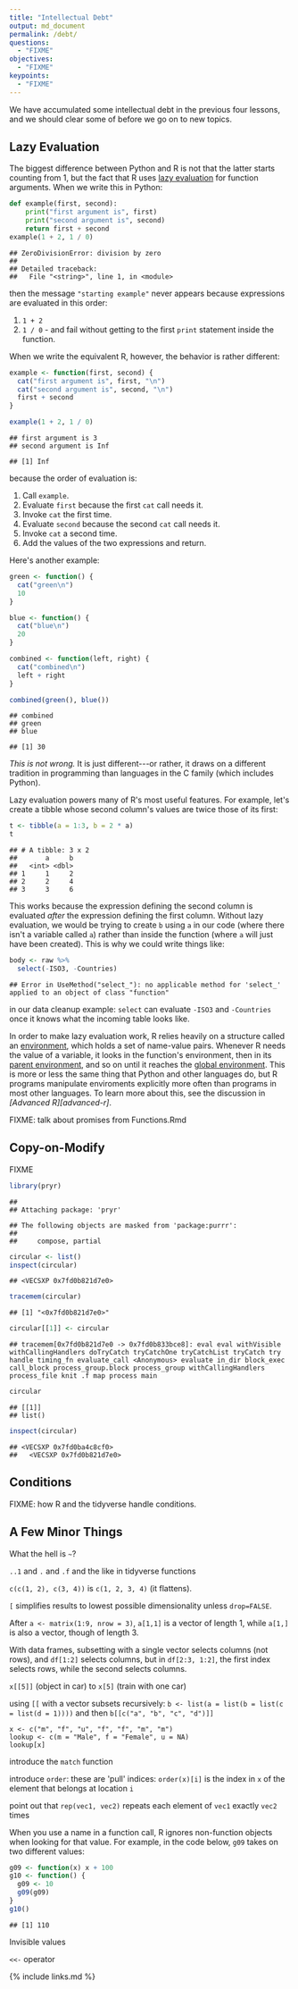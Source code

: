 ```yaml
---
title: "Intellectual Debt"
output: md_document
permalink: /debt/
questions:
  - "FIXME"
objectives:
  - "FIXME"
keypoints:
  - "FIXME"
---
```


We have accumulated some intellectual debt in the previous four lessons,
and we should clear some of before we go on to new topics.

## Lazy Evaluation

The biggest difference between Python and R is not that the latter starts counting from 1,
but the fact that R uses [lazy evaluation](../glossary/#lazy-evaluation) for function arguments.
When we write this in Python:


```python
def example(first, second):
    print("first argument is", first)
    print("second argument is", second)
    return first + second
example(1 + 2, 1 / 0)
```

```
## ZeroDivisionError: division by zero
## 
## Detailed traceback: 
##   File "<string>", line 1, in <module>
```

then the message `"starting example"` never appears because expressions are evaluated in this order:

1.  `1 + 2`
2.  `1 / 0` - and fail without getting to the first `print` statement inside the function.

When we write the equivalent R, however, the behavior is rather different:


```r
example <- function(first, second) {
  cat("first argument is", first, "\n")
  cat("second argument is", second, "\n")
  first + second
}

example(1 + 2, 1 / 0)
```

```
## first argument is 3 
## second argument is Inf
```

```
## [1] Inf
```

because the order of evaluation is:

1.  Call `example`.
2.  Evaluate `first` because the first `cat` call needs it.
3.  Invoke `cat` the first time.
4.  Evaluate `second` because the second `cat` call needs it.
5.  Invoke `cat` a second time.
6.  Add the values of the two expressions and return.

Here's another example:


```r
green <- function() {
  cat("green\n")
  10
}

blue <- function() {
  cat("blue\n")
  20
}

combined <- function(left, right) {
  cat("combined\n")
  left + right
}

combined(green(), blue())
```

```
## combined
## green
## blue
```

```
## [1] 30
```

*This is not wrong.*
It is just different---or rather,
it draws on a different tradition in programming
than languages in the C family (which includes Python).

Lazy evaluation powers many of R's most useful features.
For example,
let's create a tibble whose second column's values are twice those of its first:


```r
t <- tibble(a = 1:3, b = 2 * a)
t
```

```
## # A tibble: 3 x 2
##       a     b
##   <int> <dbl>
## 1     1     2
## 2     2     4
## 3     3     6
```

This works because the expression defining the second column is evaluated *after*
the expression defining the first column.
Without lazy evaluation,
we would be trying to create `b` using `a` in our code (where there isn't a variable called `a`)
rather than inside the function (where `a` will just have been created).
This is why we could write things like:


```r
body <- raw %>%
  select(-ISO3, -Countries)
```

```
## Error in UseMethod("select_"): no applicable method for 'select_' applied to an object of class "function"
```

in our data cleanup example:
`select` can evaluate `-ISO3` and `-Countries` once it knows what the incoming table looks like.

In order to make lazy evaluation work,
R relies heavily on a structure called an [environment](../glossary/#environment),
which holds a set of name-value pairs.
Whenever R needs the value of a variable,
it looks in the function's environment,
then in its [parent environment](../glossary/#parent-envrironment),
and so on until it reaches the [global environment](../glossary/#global-environment).
This is more or less the same thing that Python and other languages do,
but R programs manipulate enviroments explicitly more often than programs in most other languages.
To learn more about this,
see the discussion in *[Advanced R][advanced-r]*.

FIXME: talk about promises from Functions.Rmd

## Copy-on-Modify

FIXME


```r
library(pryr)
```

```
## 
## Attaching package: 'pryr'
```

```
## The following objects are masked from 'package:purrr':
## 
##     compose, partial
```

```r
circular <- list()
inspect(circular)
```

```
## <VECSXP 0x7fd0b821d7e0>
```

```r
tracemem(circular)
```

```
## [1] "<0x7fd0b821d7e0>"
```

```r
circular[[1]] <- circular
```

```
## tracemem[0x7fd0b821d7e0 -> 0x7fd0b833bce8]: eval eval withVisible withCallingHandlers doTryCatch tryCatchOne tryCatchList tryCatch try handle timing_fn evaluate_call <Anonymous> evaluate in_dir block_exec call_block process_group.block process_group withCallingHandlers process_file knit .f map process main
```

```r
circular
```

```
## [[1]]
## list()
```

```r
inspect(circular)
```

```
## <VECSXP 0x7fd0ba4c8cf0>
##   <VECSXP 0x7fd0b821d7e0>
```

## Conditions

FIXME: how R and the tidyverse handle conditions.

## A Few Minor Things

What the hell is `~`?

`..1` and `.` and `.f` and the like in tidyverse functions

`c(c(1, 2), c(3, 4))` is `c(1, 2, 3, 4)` (it flattens).

`[` simplifies results to lowest possible dimensionality unless `drop=FALSE`.

After `a <- matrix(1:9, nrow = 3)`, `a[1,1]` is a vector of length 1, while `a[1,]` is also a vector, though of length 3.

With data frames, subsetting with a single vector selects columns (not rows), and `df[1:2]` selects columns, but in `df[2:3, 1:2]`, the first index selects rows, while the second selects columns.

`x[[5]]` (object in car) to `x[5]` (train with one car)

using `[[` with a vector subsets recursively: `b <- list(a = list(b = list(c = list(d = 1))))` and then `b[[c("a", "b", "c", "d")]]`

```
x <- c("m", "f", "u", "f", "f", "m", "m")
lookup <- c(m = "Male", f = "Female", u = NA)
lookup[x]
```

introduce the `match` function

introduce `order`: these are 'pull' indices: `order(x)[i]` is the index in `x` of the element that belongs at location `i`

point out that `rep(vec1, vec2)` repeats each element of `vec1` exactly `vec2` times

When you use a name in a function call, R ignores non-function objects when looking for that value. For example, in the code below, `g09` takes on two different values:


```r
g09 <- function(x) x + 100
g10 <- function() {
  g09 <- 10
  g09(g09)
}
g10()
```

```
## [1] 110
```

Invisible values

`<<-` operator

{% include links.md %}
